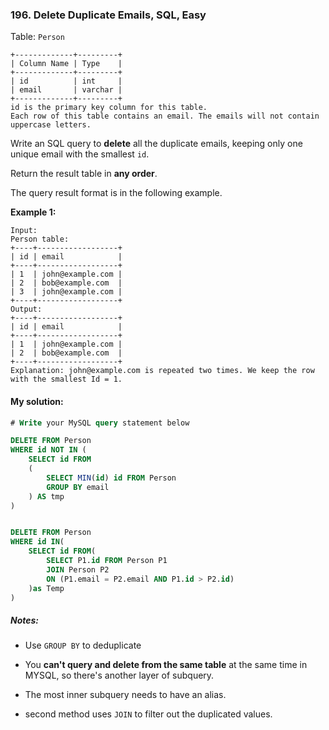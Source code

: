 ### 196. Delete Duplicate Emails, SQL, Easy

Table: `Person`

```
+-------------+---------+
| Column Name | Type    |
+-------------+---------+
| id          | int     |
| email       | varchar |
+-------------+---------+
id is the primary key column for this table.
Each row of this table contains an email. The emails will not contain uppercase letters.
```

 

Write an SQL query to **delete** all the duplicate emails, keeping only one unique email with the smallest `id`.

Return the result table in **any order**.

The query result format is in the following example.

 

**Example 1:**

```
Input: 
Person table:
+----+------------------+
| id | email            |
+----+------------------+
| 1  | john@example.com |
| 2  | bob@example.com  |
| 3  | john@example.com |
+----+------------------+
Output: 
+----+------------------+
| id | email            |
+----+------------------+
| 1  | john@example.com |
| 2  | bob@example.com  |
+----+------------------+
Explanation: john@example.com is repeated two times. We keep the row with the smallest Id = 1.
```

#### My solution:
```SQL
# Write your MySQL query statement below

DELETE FROM Person
WHERE id NOT IN (
    SELECT id FROM
    (
        SELECT MIN(id) id FROM Person
        GROUP BY email
    ) AS tmp
)
```

```sql

DELETE FROM Person
WHERE id IN(
    SELECT id FROM(
        SELECT P1.id FROM Person P1
        JOIN Person P2
        ON (P1.email = P2.email AND P1.id > P2.id)
    )as Temp
)

```



##### Notes:

- Use `GROUP BY` to deduplicate
- You **can't query and delete from the same table** at the same time in MYSQL, so there's another layer of subquery.
- The most inner subquery needs to have an alias. 

- second method uses `JOIN` to filter out the duplicated values.
